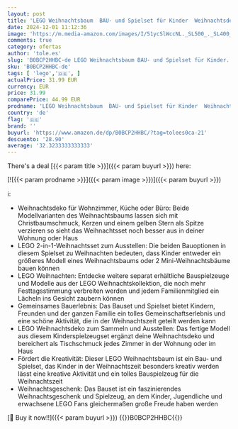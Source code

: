 ```yaml
---
layout: post
title: 'LEGO Weihnachtsbaum  BAU- und Spielset für Kinder  Weihnachtsdeko zum Sammeln  kreatives Spielzeug  Weihnachtsset für Kinder und Familien  gemeinsame Aktivität  Geschenkidee zu den Feiertagen 40573'
date: 2024-12-01 11:12:36
image: 'https://m.media-amazon.com/images/I/51ycSlWccNL._SL500_._SL400_.jpg'
comments: true
category: ofertas
author: 'tole.es'
slug: 'B0BCP2HHBC-de LEGO Weihnachtsbaum BAU- und Spielset für Kinder...'
sku: 'B0BCP2HHBC-de'
tags: [ 'lego','🇩🇪', ]
actualPrice: 31.99 EUR
currency: EUR
price: 31.99
comparePrice: 44.99 EUR
prodname: 'LEGO Weihnachtsbaum  BAU- und Spielset für Kinder  Weihnachtsdeko zum Sammeln  kreatives Spielzeug  Weihnachtsset für Kinder und Familien  gemeinsame Aktivität  Geschenkidee zu den Feiertagen 40573'
country: 'de'
flag: '🇩🇪'
brand: ''
buyurl: 'https://www.amazon.de/dp/B0BCP2HHBC/?tag=tolees0ca-21'
descuento: '28.90'
average: '32.3233333333333'
---
```


There's a deal [{{< param title >}}]({{< param buyurl >}})  here:

[![{{< param prodname >}}]({{< param image >}})]({{< param buyurl >}})

ℹ️:

- Weihnachtsdeko für Wohnzimmer, Küche oder Büro: Beide Modellvarianten des Weihnachtsbaums lassen sich mit Christbaumschmuck, Kerzen und einem gelben Stern als Spitze verzieren so sieht das Weihnachtsset noch besser aus in deiner Wohnung oder Haus
- LEGO 2-in-1-Weihnachtsset zum Ausstellen: Die beiden Bauoptionen in diesem Spielset zu Weihnachten bedeuten, dass Kinder entweder ein größeres Modell eines Weihnachtsbaums oder 2 Mini-Weihnachtsbäume bauen können
- LEGO Weihnachten: Entdecke weitere separat erhältliche Bauspielzeuge und Modelle aus der LEGO Weihnachtskollektion, die noch mehr Festtagsstimmung verbreiten werden und jedem Familienmitglied ein Lächeln ins Gesicht zaubern können
- Gemeinsames Bauerlebnis: Das Bauset und Spielset bietet Kindern, Freunden und der ganzen Familie ein tolles Gemeinschaftserlebnis und eine schöne Aktivität, die in der Weihnachtszeit geteilt werden kann
- LEGO Weihnachtsdeko zum Sammeln und Ausstellen: Das fertige Modell aus diesem Kinderspielzeugset ergänzt deine Weihnachtsdeko und bereichert als Tischschmuck jedes Zimmer in der Wohnung oder im Haus
- Fördert die Kreativität: Dieser LEGO Weihnachtsbaum ist ein Bau- und Spielset, das Kinder in der Weihnachtszeit besonders kreativ werden lässt eine kreative Aktivität und ein tolles Bauspielzeug für die Weihnachtszeit
- Weihnachtsgeschenk: Das Bauset ist ein faszinierendes Weihnachtsgeschenk und Spielzeug, an dem Kinder, Jugendliche und erwachsene LEGO Fans gleichermaßen große Freude haben werden

[🛒 Buy it now!!]({{< param buyurl >}})
{{<world>}}B0BCP2HHBC{{</world>}}
